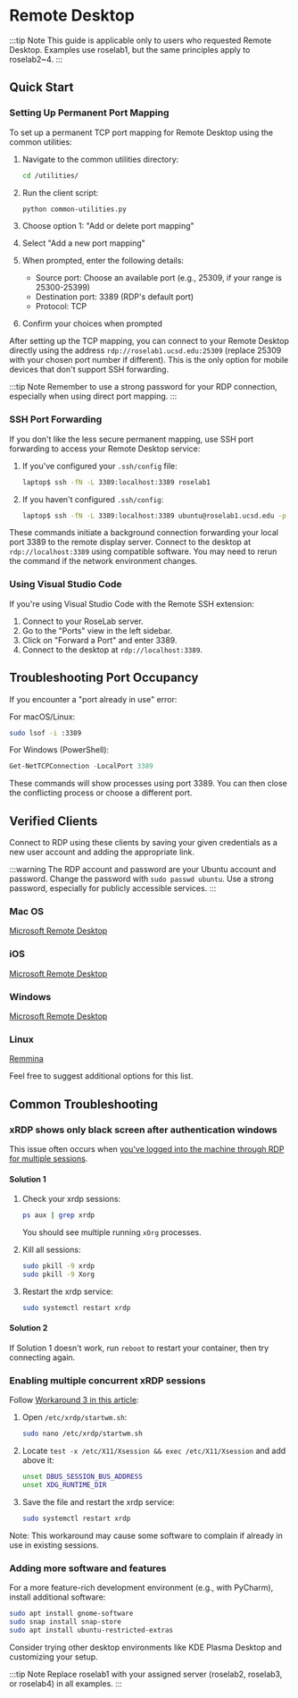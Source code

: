 # Remote Desktop

:::tip Note
This guide is applicable only to users who requested Remote Desktop. Examples use roselab1, but the same principles apply to roselab2~4.
:::

## Quick Start

### Setting Up Permanent Port Mapping

To set up a permanent TCP port mapping for Remote Desktop using the common utilities:

1. Navigate to the common utilities directory:
   ```bash
   cd /utilities/
   ```

2. Run the client script:
   ```bash
   python common-utilities.py
   ```

3. Choose option 1: "Add or delete port mapping"

4. Select "Add a new port mapping"

5. When prompted, enter the following details:
   - Source port: Choose an available port (e.g., 25309, if your range is 25300-25399)
   - Destination port: 3389 (RDP's default port)
   - Protocol: TCP

6. Confirm your choices when prompted

After setting up the TCP mapping, you can connect to your Remote Desktop directly using the address `rdp://roselab1.ucsd.edu:25309` (replace 25309 with your chosen port number if different). This is the only option for mobile devices that don't support SSH forwarding.

:::tip Note
Remember to use a strong password for your RDP connection, especially when using direct port mapping.
:::

### SSH Port Forwarding

If you don't like the less secure permanent mapping, use SSH port forwarding to access your Remote Desktop service:

1. If you've configured your `.ssh/config` file:

   ```bash
   laptop$ ssh -fN -L 3389:localhost:3389 roselab1
   ```

2. If you haven't configured `.ssh/config`:

   ```bash
   laptop$ ssh -fN -L 3389:localhost:3389 ubuntu@roselab1.ucsd.edu -p <ssh-port> -i path/to/keyfile
   ```

These commands initiate a background connection forwarding your local port 3389 to the remote display server. Connect to the desktop at `rdp://localhost:3389` using compatible software. You may need to rerun the command if the network environment changes.

### Using Visual Studio Code

If you're using Visual Studio Code with the Remote SSH extension:

1. Connect to your RoseLab server.
2. Go to the "Ports" view in the left sidebar.
3. Click on "Forward a Port" and enter 3389.
4. Connect to the desktop at `rdp://localhost:3389`.

## Troubleshooting Port Occupancy

If you encounter a "port already in use" error:

For macOS/Linux:
```bash
sudo lsof -i :3389
```

For Windows (PowerShell):
```powershell
Get-NetTCPConnection -LocalPort 3389
```

These commands will show processes using port 3389. You can then close the conflicting process or choose a different port.

## Verified Clients

Connect to RDP using these clients by saving your given credentials as a new user account and adding the appropriate link.

:::warning
The RDP account and password are your Ubuntu account and password. Change the password with `sudo passwd ubuntu`. Use a strong password, especially for publicly accessible services.
:::

### Mac OS

[Microsoft Remote Desktop](https://apps.apple.com/us/app/microsoft-remote-desktop/id1295203466?mt=12)

### iOS

[Microsoft Remote Desktop](https://apps.apple.com/us/app/remote-desktop-mobile/id714464092)

### Windows

[Microsoft Remote Desktop](https://apps.microsoft.com/store/detail/microsoft-remote-desktop/9WZDNCRFJ3PS?hl=en-us&gl=us&rtc=1)

### Linux

[Remmina](https://ubuntu.com/tutorials/access-remote-desktop#1-overview) 

Feel free to suggest additional options for this list.

## Common Troubleshooting

### xRDP shows only black screen after authentication windows

This issue often occurs when [you've logged into the machine through RDP for multiple sessions](https://c-nergy.be/blog/?p=16682). 

#### Solution 1

1. Check your xrdp sessions:
   ```bash
   ps aux | grep xrdp
   ```
   You should see multiple running `xOrg` processes.

2. Kill all sessions:
   ```bash
   sudo pkill -9 xrdp
   sudo pkill -9 Xorg
   ```

3. Restart the xrdp service:
   ```bash
   sudo systemctl restart xrdp
   ```

#### Solution 2

If Solution 1 doesn't work, run `reboot` to restart your container, then try connecting again.

### Enabling multiple concurrent xRDP sessions

Follow [Workaround 3 in this article](https://c-nergy.be/blog/?p=16698):

1. Open `/etc/xrdp/startwm.sh`:
   ```bash
   sudo nano /etc/xrdp/startwm.sh
   ```

2. Locate `test -x /etc/X11/Xsession && exec /etc/X11/Xsession` and add above it:
   ```bash
   unset DBUS_SESSION_BUS_ADDRESS
   unset XDG_RUNTIME_DIR
   ```

3. Save the file and restart the xrdp service:
   ```bash
   sudo systemctl restart xrdp
   ```

Note: This workaround may cause some software to complain if already in use in existing sessions.

### Adding more software and features

For a more feature-rich development environment (e.g., with PyCharm), install additional software:

```bash
sudo apt install gnome-software
sudo snap install snap-store
sudo apt install ubuntu-restricted-extras
```

Consider trying other desktop environments like KDE Plasma Desktop and customizing your setup.

:::tip Note
Replace roselab1 with your assigned server (roselab2, roselab3, or roselab4) in all examples.
:::
